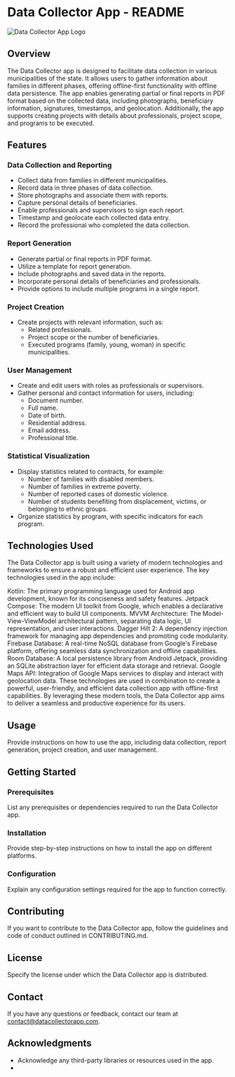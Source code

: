 # Data Collector App - README

![Data Collector App Logo](https://mathiasfrohlich.gallerycdn.vsassets.io/extensions/mathiasfrohlich/kotlin/1.7.1/1581441165235/Microsoft.VisualStudio.Services.Icons.Default)

## Overview

The Data Collector app is designed to facilitate data collection in various municipalities of the state. It allows users to gather information about families in different phases, offering offline-first functionality with offline data persistence. The app enables generating partial or final reports in PDF format based on the collected data, including photographs, beneficiary information, signatures, timestamps, and geolocation. Additionally, the app supports creating projects with details about professionals, project scope, and programs to be executed.

## Features

### Data Collection and Reporting

- Collect data from families in different municipalities.
- Record data in three phases of data collection.
- Store photographs and associate them with reports.
- Capture personal details of beneficiaries.
- Enable professionals and supervisors to sign each report.
- Timestamp and geolocate each collected data entry.
- Record the professional who completed the data collection.

### Report Generation

- Generate partial or final reports in PDF format.
- Utilize a template for report generation.
- Include photographs and saved data in the reports.
- Incorporate personal details of beneficiaries and professionals.
- Provide options to include multiple programs in a single report.

### Project Creation

- Create projects with relevant information, such as:
  - Related professionals.
  - Project scope or the number of beneficiaries.
  - Executed programs (family, young, woman) in specific municipalities.

### User Management

- Create and edit users with roles as professionals or supervisors.
- Gather personal and contact information for users, including:
  - Document number.
  - Full name.
  - Date of birth.
  - Residential address.
  - Email address.
  - Professional title.

### Statistical Visualization

- Display statistics related to contracts, for example:
  - Number of families with disabled members.
  - Number of families in extreme poverty.
  - Number of reported cases of domestic violence.
  - Number of students benefiting from displacement, victims, or belonging to ethnic groups.
- Organize statistics by program, with specific indicators for each program.

## Technologies Used

The Data Collector app is built using a variety of modern technologies and frameworks to ensure a robust and efficient user experience. The key technologies used in the app include:

Kotlin:  The primary programming language used for Android app development, known for its conciseness and safety features.
Jetpack Compose: The modern UI toolkit from Google, which enables a declarative and efficient way to build UI components.
MVVM Architecture: The Model-View-ViewModel architectural pattern, separating data logic, UI representation, and user interactions.
Dagger Hilt 2: A dependency injection framework for managing app dependencies and promoting code modularity.
Firebase Database: A real-time NoSQL database from Google's Firebase platform, offering seamless data synchronization and offline capabilities.
Room Database: A local persistence library from Android Jetpack, providing an SQLite abstraction layer for efficient data storage and retrieval.
Google Maps API: Integration of Google Maps services to display and interact with geolocation data.
These technologies are used in combination to create a powerful, user-friendly, and efficient data collection app with offline-first capabilities. By leveraging these modern tools, the Data Collector app aims to deliver a seamless and productive experience for its users.

## Usage

Provide instructions on how to use the app, including data collection, report generation, project creation, and user management.

## Getting Started

### Prerequisites

List any prerequisites or dependencies required to run the Data Collector app.

### Installation

Provide step-by-step instructions on how to install the app on different platforms.

### Configuration

Explain any configuration settings required for the app to function correctly.

## Contributing

If you want to contribute to the Data Collector app, follow the guidelines and code of conduct outlined in CONTRIBUTING.md.

## License

Specify the license under which the Data Collector app is distributed.

## Contact

If you have any questions or feedback, contact our team at contact@datacollectorapp.com.

## Acknowledgments

- Acknowledge any third-party libraries or resources used in the app.
- 

